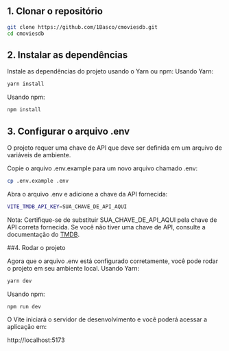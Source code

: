 ## 1. Clonar o repositório

```bash
git clone https://github.com/1Basco/cmoviesdb.git
cd cmoviesdb
```

## 2. Instalar as dependências

Instale as dependências do projeto usando o Yarn ou npm:
Usando Yarn:

```bash
yarn install
```

Usando npm:

```bash
npm install
```

## 3. Configurar o arquivo .env

O projeto requer uma chave de API que deve ser definida em um arquivo de variáveis de ambiente.

Copie o arquivo .env.example para um novo arquivo chamado .env:

```bash
cp .env.example .env
```

Abra o arquivo .env e adicione a chave da API fornecida:

```bash
VITE_TMDB_API_KEY=SUA_CHAVE_DE_API_AQUI
```

Nota: Certifique-se de substituir SUA_CHAVE_DE_API_AQUI pela chave de API correta fornecida. Se você não tiver uma chave de API, consulte a documentação do [TMDB](https://developer.themoviedb.org/reference/intro/getting-started).

##4. Rodar o projeto

Agora que o arquivo .env está configurado corretamente, você pode rodar o projeto em seu ambiente local.
Usando Yarn:

```bash
yarn dev
```

Usando npm:

```bash
npm run dev
```

O Vite iniciará o servidor de desenvolvimento e você poderá acessar a aplicação em:

http://localhost:5173
